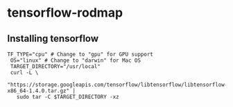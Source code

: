 # tensorflow-rodmap

## Installing tensorflow
```
TF_TYPE="cpu" # Change to "gpu" for GPU support
 OS="linux" # Change to "darwin" for Mac OS
 TARGET_DIRECTORY="/usr/local"
 curl -L \
   "https://storage.googleapis.com/tensorflow/libtensorflow/libtensorflow-${TF_TYPE}-${OS}-x86_64-1.4.0.tar.gz" |
   sudo tar -C $TARGET_DIRECTORY -xz
```

